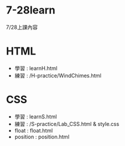 # 7-28learn
7/28上課內容

# HTML
- 學習 : learnH.html
- 練習 : /H-practice/WindChimes.html

# CSS
- 學習 : learnS.html
- 練習 : /S-practice/Lab_CSS.html & style.css
- float : float.html
- position : position.html